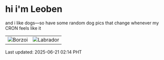 # hi i'm Leoben

and i like dogs—so have some random dog pics that change whenever my CRON feels like it

|  |  |
|--------|----------|
| ![Borzoi](https://random-dog-vercel.vercel.app/api/random-borzoi?v=1750443270) | ![Labrador](https://random-dog-vercel.vercel.app/api/random-labrador?v=1750443270) |

Last updated: 2025-06-21 02:14 PHT
